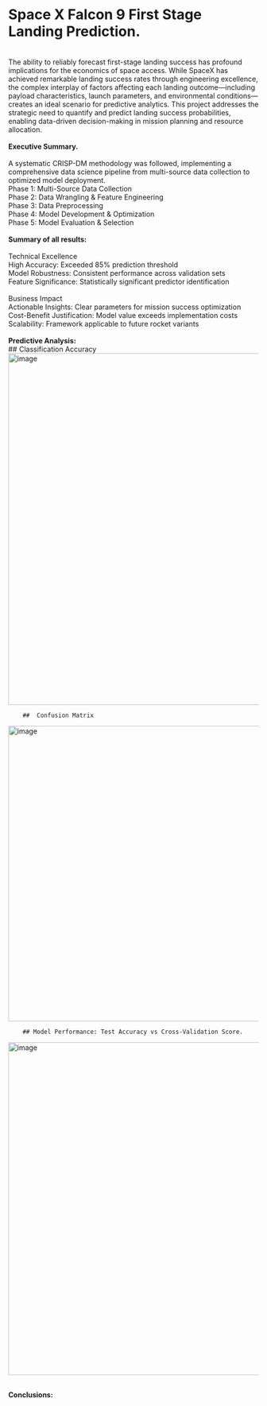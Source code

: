 # <b>Space X Falcon 9 First Stage Landing Prediction.</b>
<br>
The ability to reliably forecast first-stage landing success has profound implications for the economics of space access. While SpaceX has achieved remarkable landing success rates through engineering excellence, the complex interplay of factors affecting each landing outcome—including payload characteristics, launch parameters, and environmental conditions—creates an ideal scenario for predictive analytics. This project addresses the strategic need to quantify and predict landing success probabilities, enabling data-driven decision-making in mission planning and resource allocation.<br>

<br>  
<b>Executive Summary.</b>  <br>
<br>
A systematic CRISP-DM methodology was followed, implementing a comprehensive data science pipeline from multi-source data collection to optimized model deployment.<br>
Phase 1: Multi-Source Data Collection<br>
Phase 2: Data Wrangling & Feature Engineering<br>
Phase 3: Data Preprocessing<br>
Phase 4: Model Development & Optimization<br>
Phase 5: Model Evaluation & Selection<br>
<br><b>Summary of all results:</b><br>
<br>Technical Excellence<br>
High Accuracy: Exceeded 85% prediction threshold<br>
Model Robustness: Consistent performance across validation sets<br>
Feature Significance: Statistically significant predictor identification<br>
<br>Business Impact<br>
Actionable Insights: Clear parameters for mission success optimization<br>
Cost-Benefit Justification: Model value exceeds implementation costs<br>
Scalability: Framework applicable to future rocket variants<br>
<br><b>Predictive Analysis:</b><br>
        ##  Classification Accuracy

<img width="1145" height="708" alt="image" src="https://github.com/user-attachments/assets/5b6f5321-49a0-426d-95b3-002d36435b26" />

        ##  Confusion Matrix

<img width="760" height="595" alt="image" src="https://github.com/user-attachments/assets/bd9b794e-5512-4be2-a0a7-88ca5f9ac5a9" />

        ## Model Performance: Test Accuracy vs Cross-Validation Score.

<img width="1267" height="670" alt="image" src="https://github.com/user-attachments/assets/18811f35-9665-424a-b908-318b47e2cfc5" />

<br><b>Conclusions:</b><br>


